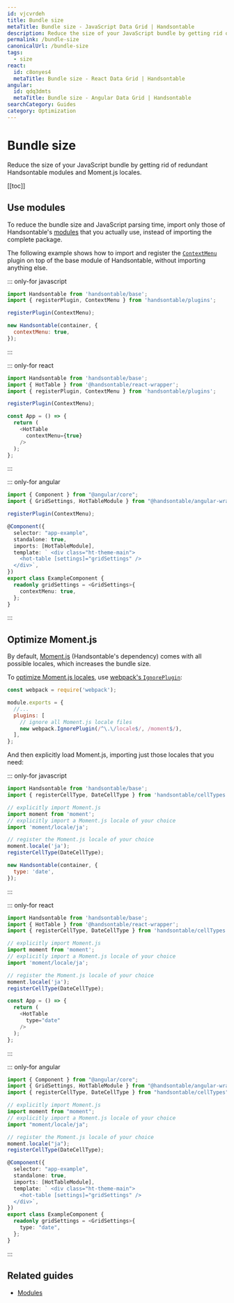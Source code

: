 ```yaml
---
id: vjcvrdeh
title: Bundle size
metaTitle: Bundle size - JavaScript Data Grid | Handsontable
description: Reduce the size of your JavaScript bundle by getting rid of redundant Handsontable modules and Moment.js locales.
permalink: /bundle-size
canonicalUrl: /bundle-size
tags:
  - size
react:
  id: c8onyes4
  metaTitle: Bundle size - React Data Grid | Handsontable
angular:
  id: qdq3dmts
  metaTitle: Bundle size - Angular Data Grid | Handsontable
searchCategory: Guides
category: Optimization
---
```


# Bundle size

Reduce the size of your JavaScript bundle by getting rid of redundant Handsontable modules and Moment.js locales.

[[toc]]

## Use modules

To reduce the bundle size and JavaScript parsing time, import only those of Handsontable's [modules](@/guides/tools-and-building/modules/modules.md) that you actually use, instead of importing the complete package.

The following example shows how to import and register the [`ContextMenu`](@/api/contextMenu.md) plugin on top of the base module of Handsontable, without importing anything else.

::: only-for javascript

```js
import Handsontable from 'handsontable/base';
import { registerPlugin, ContextMenu } from 'handsontable/plugins';

registerPlugin(ContextMenu);

new Handsontable(container, {
  contextMenu: true,
});
```

:::

::: only-for react

```js
import Handsontable from 'handsontable/base';
import { HotTable } from '@handsontable/react-wrapper';
import { registerPlugin, ContextMenu } from 'handsontable/plugins';

registerPlugin(ContextMenu);

const App = () => {
  return (
    <HotTable
      contextMenu={true}
    />
  );
};
```

:::

::: only-for angular

```ts
import { Component } from "@angular/core";
import { GridSettings, HotTableModule } from "@handsontable/angular-wrapper";

registerPlugin(ContextMenu);

@Component({
  selector: "app-example",
  standalone: true,
  imports: [HotTableModule],
  template: ` <div class="ht-theme-main">
    <hot-table [settings]="gridSettings" />
  </div>`,
})
export class ExampleComponent {
  readonly gridSettings = <GridSettings>{
    contextMenu: true,
  };
}
```

:::

## Optimize Moment.js

By default, [Moment.js](https://momentjs.com/) (Handsontable's dependency) comes with all possible locales, which increases the bundle size.

To [optimize Moment.js locales](https://github.com/jmblog/how-to-optimize-momentjs-with-webpack), use [webpack's `IgnorePlugin`](https://webpack.js.org/plugins/ignore-plugin/):

```js
const webpack = require('webpack');

module.exports = {
  //...
  plugins: [
    // ignore all Moment.js locale files
    new webpack.IgnorePlugin(/^\.\/locale$/, /moment$/),
  ],
};
```

And then explicitly load Moment.js, importing just those locales that you need:

::: only-for javascript

```js
import Handsontable from 'handsontable/base';
import { registerCellType, DateCellType } from 'handsontable/cellTypes';

// explicitly import Moment.js
import moment from 'moment';
// explicitly import a Moment.js locale of your choice
import 'moment/locale/ja';

// register the Moment.js locale of your choice
moment.locale('ja');
registerCellType(DateCellType);

new Handsontable(container, {
  type: 'date',
});
```

:::

::: only-for react

```js
import Handsontable from 'handsontable/base';
import { HotTable } from '@handsontable/react-wrapper';
import { registerCellType, DateCellType } from 'handsontable/cellTypes';

// explicitly import Moment.js
import moment from 'moment';
// explicitly import a Moment.js locale of your choice
import 'moment/locale/ja';

// register the Moment.js locale of your choice
moment.locale('ja');
registerCellType(DateCellType);

const App = () => {
  return (
    <HotTable
      type="date"
    />
  );
};
```

:::

::: only-for angular

```ts
import { Component } from "@angular/core";
import { GridSettings, HotTableModule } from "@handsontable/angular-wrapper";
import { registerCellType, DateCellType } from "handsontable/cellTypes";

// explicitly import Moment.js
import moment from "moment";
// explicitly import a Moment.js locale of your choice
import "moment/locale/ja";

// register the Moment.js locale of your choice
moment.locale("ja");
registerCellType(DateCellType);

@Component({
  selector: "app-example",
  standalone: true,
  imports: [HotTableModule],
  template: ` <div class="ht-theme-main">
    <hot-table [settings]="gridSettings" />
  </div>`,
})
export class ExampleComponent {
  readonly gridSettings = <GridSettings>{
    type: "date",
  };
}
```

:::

## Related guides

- [Modules](@/guides/tools-and-building/modules/modules.md)
